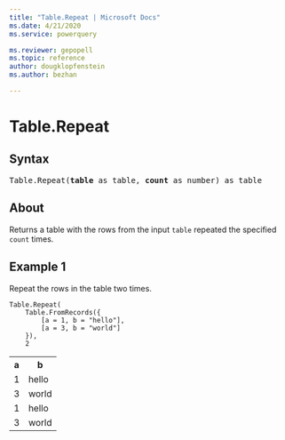 ```yaml
---
title: "Table.Repeat | Microsoft Docs"
ms.date: 4/21/2020
ms.service: powerquery

ms.reviewer: gepopell
ms.topic: reference
author: dougklopfenstein
ms.author: bezhan

---
```

# Table.Repeat

## Syntax

<pre>
Table.Repeat(<b>table</b> as table, <b>count</b> as number) as table  
</pre>
  
## About  
Returns a table with the rows from the input `table` repeated the specified `count` times.

## Example 1
Repeat the rows in the table two times.

```powerquery-m
Table.Repeat(
    Table.FromRecords({
        [a = 1, b = "hello"],
        [a = 3, b = "world"]
    }),
    2

```

<table> <tr> <th>a</th> <th>b</th> </tr> <tr> <td>1</td> <td>hello</td> </tr> <tr> <td>3</td> <td>world</td> </tr> <tr> <td>1</td> <td>hello</td> </tr> <tr> <td>3</td> <td>world</td> </tr> </table>
